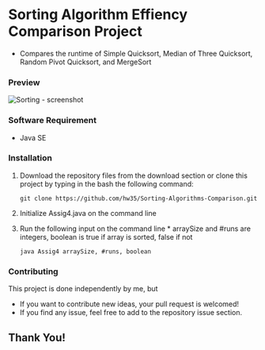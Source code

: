 # Sorting Algorithm Effiency Comparison Project
* Compares the runtime of Simple Quicksort, Median of Three Quicksort, Random Pivot Quicksort, and MergeSort

### Preview
![Sorting - screenshot](BlackJack_output.png)


### Software Requirement
* Java SE

### Installation

1. Download the repository files from the download section or clone this project by typing in the bash the following command:

       git clone https://github.com/hw35/Sorting-Algorithms-Comparison.git
2. Initialize Assig4.java on the command line
3. Run the following input on the command line
       * arraySize and #runs are integers, boolean is true if array is sorted, false if not
       
       java Assig4 arraySize, #runs, boolean

### Contributing
This project is done independently by me, but
- If you want to contribute new ideas, your pull request is welcomed!
- If you find any issue, feel free to add to the repository issue section.

## Thank You!
